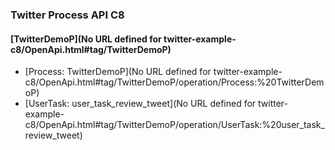 ### Twitter Process API C8

#### [TwitterDemoP](No URL defined for twitter-example-c8/OpenApi.html#tag/TwitterDemoP)
- [Process: TwitterDemoP](No URL defined for twitter-example-c8/OpenApi.html#tag/TwitterDemoP/operation/Process:%20TwitterDemoP)
- [UserTask: user_task_review_tweet](No URL defined for twitter-example-c8/OpenApi.html#tag/TwitterDemoP/operation/UserTask:%20user_task_review_tweet)
